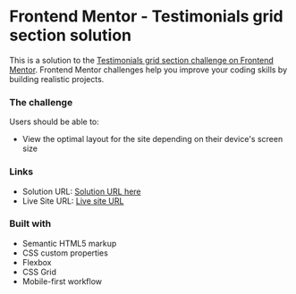 # Frontend Mentor - Testimonials grid section solution

This is a solution to the [Testimonials grid section challenge on Frontend Mentor](https://www.frontendmentor.io/challenges/testimonials-grid-section-Nnw6J7Un7). Frontend Mentor challenges help you improve your coding skills by building realistic projects. 

### The challenge

Users should be able to:

- View the optimal layout for the site depending on their device's screen size

### Links

- Solution URL: [Solution URL here](https://www.frontendmentor.io/challenges/testimonials-grid-section-Nnw6J7Un7/solutions/new)
- Live Site URL: [Live site URL](https://testimonials-grid-section-solution-coral.vercel.app/)

### Built with

- Semantic HTML5 markup
- CSS custom properties
- Flexbox
- CSS Grid
- Mobile-first workflow
